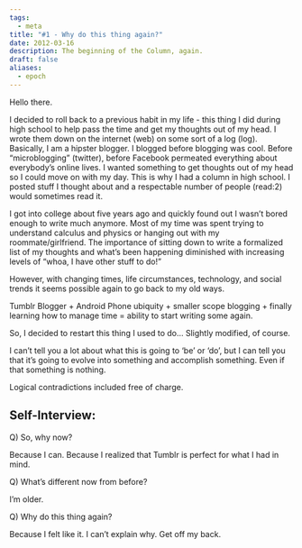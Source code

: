```yaml
---
tags:
  - meta
title: "#1 - Why do this thing again?"
date: 2012-03-16
description: The beginning of the Column, again.
draft: false
aliases:
  - epoch
---
```

Hello there.

I decided to roll back to a previous habit in my life - this thing I did during high school to help pass the time and get my thoughts out of my head. I wrote them down on the internet (web) on some sort of a log (log). Basically, I am a hipster blogger. I blogged before blogging was cool. Before “microblogging” (twitter), before Facebook permeated everything about everybody’s online lives. I wanted something to get thoughts out of my head so I could move on with my day. This is why I had a column in high school. I posted stuff I thought about and a respectable number of people (read:2) would sometimes read it.

I got into college about five years ago and quickly found out I wasn’t bored enough to write much anymore. Most of my time was spent trying to understand calculus and physics or hanging out with my roommate/girlfriend. The importance of sitting down to write a formalized list of my thoughts and what’s been happening diminished with increasing levels of “whoa, I have other stuff to do!”

However, with changing times, life circumstances, technology, and social trends it seems possible again to go back to my old ways.

Tumblr Blogger + Android Phone ubiquity + smaller scope blogging + finally learning how to manage time = ability to start writing some again.

So, I decided to restart this thing I used to do… Slightly modified, of course.

I can’t tell you a lot about what this is going to ‘be’ or ‘do’, but I can tell you that it’s going to evolve into something and accomplish something. Even if that something is nothing.

Logical contradictions included free of charge.

## Self-Interview:

Q) So, why now?

Because I can. Because I realized that Tumblr is perfect for what I had in mind.

Q) What’s different now from before?

I’m older.

Q) Why do this thing again?

Because I felt like it. I can’t explain why. Get off my back.